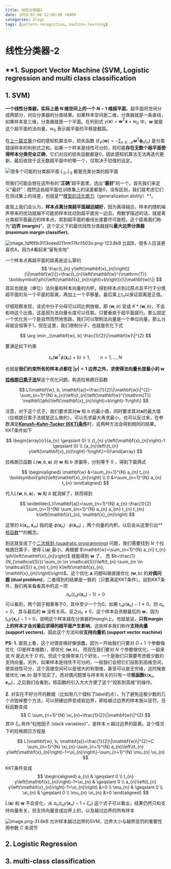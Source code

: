 ```yaml
---
title: 线性分类器2
date: 2019-07-08 12:00:00 +0800
categories: blogs
tags: [pattern-recognition, machine-learning]
---
```


# 线性分类器-2


## **1. Support Vector Machine (SVM, Logistic regression and multi class classification

<!-- more -->

## **1. SVM)**

**一个线性分类器，实际上是 $N$ 维空间上的一个 $N-1$ 维超平面**。超平面将空间分成两部分，对应分类器的分类结果。如果样本空间是二维，分类器就是一条直线，如果样本是三维，分类器就是一个平面。在判别式 $y(\mathbf{x})=\mathbf{w}^{\mathrm{T}} \mathbf{x}+w_{0}$ 中，$\mathbf{w}$ 就是这个超平面的法向量，$w_{0}$ 表示超平面的平移是截距。

在[上一篇文章](https://www.zybuluo.com/pluto-the-lost/note/1507124)介绍的感知机算法中，损失函数 ($E_{\mathrm{P}}(\mathbf{w})=-\sum_{n \in \mathcal{M}} \mathbf{w}^{\mathrm{T}} \boldsymbol{\phi}_{n} t_{n}$) 是分类错误样本的判别式之和。如果一个样本是线性可分的，则可能**存在无数个超平面使得样本分类完全正确**，它们对应的损失函数都是0，因此感知机算法无法再迭代更新，最后收敛于这无数超平面中的哪一个，仅取决于初值的设定。

![很多个可能的分类超平面](/assets/images/2019-07-08-线性分类器2.md/1.png)
$L_2, L_3$ 都是完美分类的超平面

但我们可能会想在这所有的“**正确**”超平面里，选出“**最好**”的一个。首先我们来定义“最好”：既然这些超平面在训练集上的误差都是0，没有区别，我们就考虑它们在测试集上的误差，也就是**[模型的泛化能力](to.be.continue)（generalization ability）**。

直观上我们会认为，**样本点离分类超平面越远越好**，因为离得越远，样本的随机噪声带来的扰动就越不可能把样本扰动到超平面另一边去。用数学描述的话，就是离分类超平面最近的样本点，其到超平面的垂线长度要尽可能短。这个距离我们称为“**边界 (margin)**”，这个定义下的最优线性分类器就叫**最大边界分类器 (maximum margin classifier)**。

![image_1df6flb3113oekd211nm17kn1503n.png-123.8kB](/assets/images/2019-07-08-线性分类器2.md/2.png)
比起B，很多人应该更喜欢A，因为A看起来“留有余地”

一个样本点离超平面的距离是这么算的
$$
\frac{t_{n} y\left(\mathbf{x}_{n}\right)}{\|\mathbf{w}\|}=\frac{t_{n}\left(\mathbf{w}^{\mathrm{T}} \boldsymbol{\phi}\left(\mathbf{x}_{n}\right)+b\right)}{\|\mathbf{w}\|}
$$
其实也就是（单位）法向量和样本向量的内积，得到样本点到过原点且平行于分类超平面的另一个平面的距离，再加上一个平移量，最后乘上$t_n$以保证距离是正值。

仔细观察发现，该式中分子分母可以同比例放缩，即 $(\mathbf{w},b)$ 变成 $K*(\mathbf{w},b)$，不会影响这个比值，这是因为法向量长度可以任取，只要垂直于超平面就行。那么固定一个优化另一个是自然而然地思路，我们可以限制法向量是一个单位向量，那么分母就会恒等于1，但在这里，我们限制分子，也就是优化下式

$$
\arg \min _{\mathbf{w}, b} \frac{1}{2}\|\mathbf{w}\|^{2}
$$

要满足如下约束

$$
t_{n}\left(\mathbf{w}^{\mathrm{T}} \phi\left(\mathbf{x}_{n}\right)+b\right) \geqslant 1, \qquad n=1, \ldots, N
$$

也就是**我们约束所有的样本点都在 $|y|= 1$ 边界之外，求使得法向量长度最小的 $\mathbf{w}$**

[**拉格朗日乘子法**](to.be.continue)解这个优化问题，构造拉格朗日函数

$$
L(\mathbf{w}, b, \mathbf{a})=\frac{1}{2}\|\mathbf{w}\|^{2}-\sum_{n=1}^{N} a_{n}\left\{t_{n}\left(\mathbf{w}^{\mathrm{T}} \mathbf{\phi}\left(\mathbf{x}_{n}\right)+b\right)-1\right\}
$$

注意，对于这个式子，我们要求其对$\mathbf{w}$ 和 $b$ 的最小值，同时要求其对$\mathbf{a}$的最大值（拉格朗日乘子法就是这么做的）。可以先求最大再求最小，也可以反过来，在参数满足[***Karush-Kuhn-Tucker* (KKT)条件**](https://en.wikipedia.org/wiki/Karush%E2%80%93Kuhn%E2%80%93Tucker_conditions)时，这两种方法会得到相同的结果。KKT条件如下

$$
\begin{array}{r}{a_{n} \geqslant 0} \\ {t_{n} y\left(\mathbf{x}_{n}\right)-1 \geqslant 0} \\ {a_{n}\left\{t_{n} y\left(\mathbf{x}_{n}\right)-1\right\}=0}\end{array}
$$

拉格朗日函数 $L(\mathbf{w}, b, \mathbf{a})$ 对 $\mathbf{w}$ 和 $b$ 求偏导，分别等于 $0$ ，得到下面两式

$$
\begin{aligned} \mathbf{w} &=\sum_{n=1}^{N} a_{n} t_{n} \boldsymbol{\phi}\left(\mathbf{x}_{n}\right) \\ 0 &=\sum_{n=1}^{N} a_{n} t_{n} \end{aligned}
$$

代入$L(\mathbf{w}, b, \mathbf{a})$，$\mathbf{w}$ 和 $b$ 就消掉了，转而得到

$$
\widetilde{L}(\mathbf{a})=\sum_{n=1}^{N} a_{n}-\frac{1}{2} \sum_{n=1}^{N} \sum_{m=1}^{N} a_{n} a_{m} t_{n} t_{m} k\left(\mathbf{x}_{n}, \mathbf{x}_{m}\right)
$$

这里的 $k\left(\mathbf{x}_{n}, \mathbf{x}_{m}\right)$ 指的是 $\phi (\mathbf{x}_{n}) \cdot \phi(\mathbf{x}_{m})$ ，两个向量的内积，以后会从这里引出**[核函数](to.be.continue)**的概念。

到这就变成了个[二次规划 (quadratic programming)](no.plan.in.near.future) 问题，我们需要找到 $N$ 个拉格朗日乘子，使得 $\widetilde{L}(\mathbf{a})$ 最小，再根据 $\mathbf{w}=\sum_{n=1}^{N} a_{n} t_{n} \phi\left(\mathbf{x}_{n}\right)$ 就能得到 $\mathbf{w}$ 了， 而 $b=\frac{1}{N_{\mathcal{S}}} \sum_{n \in \mathcal{S}}\left(t_{n}-\sum_{m \in \mathcal{S}} a_{m} t_{m} k\left(\mathbf{x}_{n}, \mathbf{x}_{m}\right)\right)$。这个优化 $\mathbf{a}$ 问题叫做直接优化 $(\mathbf{w},b)$ 的**对偶问题 (dual problem)**，二者得到的结果是一致的（只要满足KKT条件）。说到KKT条件，我们再来看看其中的这一项
$$
a_{n}\left\{t_{n} y\left(\mathbf{x}_{n}\right)-1\right\}=0
$$
可以看到，两个因子相乘等于0，其中至少一个为0。如果 $t_ny(\mathbf{x}_n)-1\neq0$，则 $a_n=0$， 其与最后的 $\mathbf{w}$ 没有关系。反之$a_n\neq 0$，这个样本会贡献最后的 $\mathbf{w}$，因为$t_ny(\mathbf{x}_n)-1=0$，说明这个样本就在分类器的margin上。也就是说，**只有margin上的样本才会对最后求得的超平面产生影响**，这些样本我们称作**支持向量 (support vectors)**，因此这个方法叫做**支持向量机 (support vector machine)**

**PS:**
**1.** 直观上看，这个对偶变换好像很蠢，因为一开始我们只要对 $D+1$ 个参数做优化（D是样本维数），即优化 $(\mathbf{w},b)$， 而现在我们要对 $N$ 个参数做优化，一般来说 $N$ 是远大于 $D$ 的。但这个变换带来几个好处，一个是我们只需要考虑极少数的支持向量。另外，如果样本是线性不可分的，一般我们会把它们投影到高维空间，使其线性可分，这个高维空间可以是很大的有限维，甚至可以是无穷维，这时候直接优化 $(\mathbf{w},b)$ 就不现实了。而对偶问题里与样本有关的只有一项**核函数**$k\left(\mathbf{x}_{n}, \mathbf{x}_{m}\right)$，之后我们会看到，核函数的引入大大方便了这个“投影到高维”的操作。

**2.** 对实在不好分开的数据（比如有几个错标了label的点），为了避免这极少数的几个点毁掉整个方法，可以把硬边界变成软边界，即给越过边界的样本施以惩罚，目标函数变成
$$
C \sum_{n=1}^{N} \xi_{n}+\frac{1}{2}\|\mathbf{w}\|^{2}
$$
其中 $\xi_{n}$ 称作“松弛因子 (slack variables)”，是样本 $n$ 越过边界的距离，这个情况下的拉格朗日方程是

$$
L(\mathbf{w}, b, \mathbf{a})=\frac{1}{2}\|\mathbf{w}\|^{2}+C \sum_{n=1}^{N} \xi_{n}-\sum_{n=1}^{N} a_{n}\left\{t_{n} y\left(\mathbf{x}_{n}\right)-1+\xi_{n}\right\}-\sum_{n=1}^{N} \mu_{n} \xi_{n}
$$

KKT条件变成
$$
\begin{aligned} a_{n} & \geqslant 0 \\ t_{n} y\left(\mathbf{x}_{n}\right)-1+\xi_{n} & \geqslant 0 \\ a_{n}\left(t_{n} y\left(\mathbf{x}_{n}\right)-1+\xi_{n}\right) &=0 \\ \mu_{n} & \geqslant 0 \\ \xi_{n} & \geqslant 0 \\ \mu_{n} \xi_{n} &=0 \end{aligned}
$$

 $\widetilde{L}(\mathbf{a})$ 和 $\mathbf{w}$ 不会变化，从 $a_{n}\left(t_{n} y\left(\mathbf{x}_{n}\right)-1+\xi_{n}\right)$ 这个式子可以看出，结果仍然只和支持向量有关，但支持向量变成边界上的，以及越过边界的所有样本

![image.png-31.6kB](/assets/images/2019-07-08-线性分类器2.md/3.png)
允许样本越过边界的SVM，边界大小与越界惩罚的重要性用参数 $C$ 来调节


## **2. Logistic Regression**

## **3. multi-class classification**
